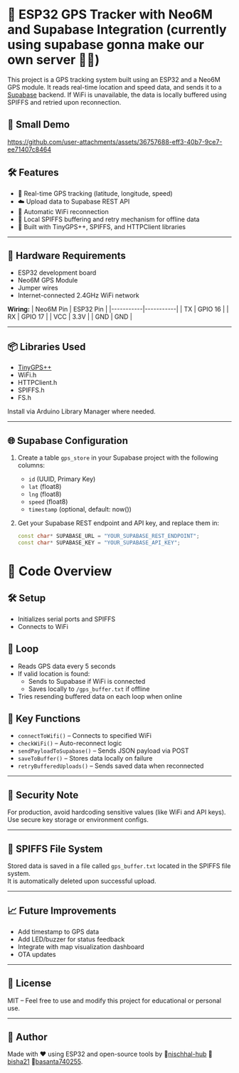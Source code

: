 # 🚀 ESP32 GPS Tracker with Neo6M and Supabase Integration (currently using supabase gonna make our own server 🤟🤟)

This project is a GPS tracking system built using an ESP32 and a Neo6M GPS module. It reads real-time location and speed data, and sends it to a [Supabase](https://supabase.com/) backend. If WiFi is unavailable, the data is locally buffered using SPIFFS and retried upon reconnection.

## 🪩 Small Demo


https://github.com/user-attachments/assets/36757688-eff3-40b7-9ce7-ee71407c8464




## 🛠 Features

- 📡 Real-time GPS tracking (latitude, longitude, speed)
- ☁️ Upload data to Supabase REST API
- 📶 Automatic WiFi reconnection
- 💾 Local SPIFFS buffering and retry mechanism for offline data
- 🧠 Built with TinyGPS++, SPIFFS, and HTTPClient libraries

---

## 🔧 Hardware Requirements

- ESP32 development board  
- Neo6M GPS Module  
- Jumper wires  
- Internet-connected 2.4GHz WiFi network  

**Wiring:**
| Neo6M Pin | ESP32 Pin |
|-----------|-----------|
| TX        | GPIO 16   |
| RX        | GPIO 17   |
| VCC       | 3.3V      |
| GND       | GND       |

---

## 📦 Libraries Used

- [TinyGPS++](https://github.com/mikalhart/TinyGPSPlus)
- WiFi.h
- HTTPClient.h
- SPIFFS.h
- FS.h

Install via Arduino Library Manager where needed.

---

## 🌐 Supabase Configuration

1. Create a table `gps_store` in your Supabase project with the following columns:
   - `id` (UUID, Primary Key)
   - `lat` (float8)
   - `lng` (float8)
   - `speed` (float8)
   - `timestamp` (optional, default: now())

2. Get your Supabase REST endpoint and API key, and replace them in:
   ```cpp
   const char* SUPABASE_URL = "YOUR_SUPABASE_REST_ENDPOINT";
   const char* SUPABASE_KEY = "YOUR_SUPABASE_API_KEY";

# 📄 Code Overview

## 🛠 Setup
- Initializes serial ports and SPIFFS  
- Connects to WiFi

## 🔁 Loop
- Reads GPS data every 5 seconds
- If valid location is found:
  - Sends to Supabase if WiFi is connected
  - Saves locally to `/gps_buffer.txt` if offline
- Tries resending buffered data on each loop when online

## 🧩 Key Functions
- `connectToWifi()` – Connects to specified WiFi
- `checkWiFi()` – Auto-reconnect logic
- `sendPayloadToSupabase()` – Sends JSON payload via POST
- `saveToBuffer()` – Stores data locally on failure
- `retryBufferedUploads()` – Sends saved data when reconnected

---

## 📝 Security Note

For production, avoid hardcoding sensitive values (like WiFi and API keys).  
Use secure key storage or environment configs.

---
## 📂 SPIFFS File System

Stored data is saved in a file called `gps_buffer.txt` located in the SPIFFS file system.  
It is automatically deleted upon successful upload.

---

## 📈 Future Improvements

- Add timestamp to GPS data  
- Add LED/buzzer for status feedback  
- Integrate with map visualization dashboard  
- OTA updates

---

## 📜 License

MIT – Feel free to use and modify this project for educational or personal use.

---

## 🤝 Author

Made with ❤️ using ESP32 and open-source tools by 🎴[nischhal-hub](https://github.com/nischhal-hub)  🥋[bisha21](https://github.com/bisha21) 🎰[basanta740255](https://github.com/basanta740255).  




